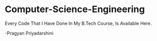 # Computer-Science-Engineering
Every Code That I Have Done In My B.Tech Course, Is Available Here. 

-Pragyan Priyadarshini